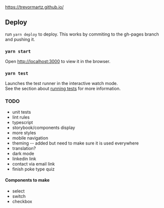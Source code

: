https://trevormartz.github.io/

## Deploy

run `yarn deploy` to deploy. This works by commiting to the gh-pages branch and pushing it.

### `yarn start`

Open [http://localhost:3000](http://localhost:3000) to view it in the browser.

### `yarn test`

Launches the test runner in the interactive watch mode.\
See the section about [running tests](https://facebook.github.io/create-react-app/docs/running-tests) for more information.

### TODO

-   unit tests
-   lint rules
-   typescript
-   storybook/components display
-   more styles
-   mobile navigation
-   theming -- added but need to make sure it is used everywhere
-   translation?
-   dark mode
-   linkedin link
-   contact via email link
-   finish poke type quiz

#### Components to make

-   select
-   switch
-   checkbox
